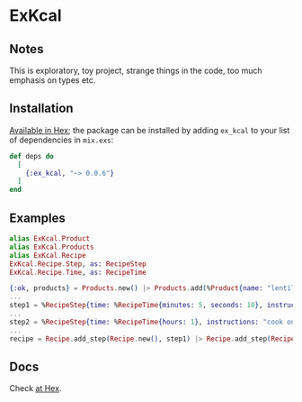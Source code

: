 # ExKcal

## Notes

This is exploratory, toy project, strange things in the code, too much emphasis on types etc.

## Installation

[Available in Hex](https://hex.pm/docs/publish); the package can be installed by adding `ex_kcal`
to your list of dependencies in `mix.exs`:

```elixir
def deps do
  [
    {:ex_kcal, "~> 0.0.6"}
  ]
end
```

## Examples

```elixir
alias ExKcal.Product
alias ExKcal.Products
alias ExKcal.Recipe
ExKcal.Recipe.Step, as: RecipeStep
ExKcal.Recipe.Time, as: RecipeTime

{:ok, products} = Products.new() |> Products.add(%Product{name: "lentils"})
...
step1 = %RecipeStep{time: %RecipeTime{minutes: 5, seconds: 10}, instructions: "wash in cold water", products: products}
...
step2 = %RecipeStep{time: %RecipeTime{hours: 1}, instructions: "cook on medium heat"}
...
recipe = Recipe.add_step(Recipe.new(), step1) |> Recipe.add_step(Recipe.new(), step2)
```

## Docs
Check [at Hex](https://hexdocs.pm/ex_kcal).
